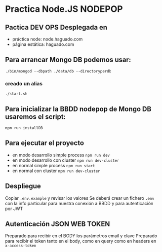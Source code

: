 # Practica Node.JS NODEPOP

## Pactica DEV OPS Desplegada en
* práctica node: node.haguado.com
* página estática: haguado.com

## Para arrancar Mongo DB podemos usar:
`./bin/mongod --dbpath ./data/db --directoryperdb`
### creado un alias
`./start.sh`

## Para inicializar la BBDD nodepop de Mongo DB usaremos el script:
`npm run installDB`

## Para ejecutar el proyecto 
* en modo desarrollo simple process `npm run dev`
* en modo desarrollo con cluster `npm run dev-cluster`
* en normal simple process `npm run start`
* en normal con cluster `npm run dev-cluster`

## Despliegue
Copiar `.env.example` y revisar los valores
Se deberá crear un fichero `.env` con la info particular para nuestra conexión a BBDD y para autenticación por JWT

## Autenticación JSON WEB TOKEN
Preparado para recibir en el BODY los parámetros email y clave
Preparado para recibir el token tanto en el body, como en query como en headers en `x-access-token`
